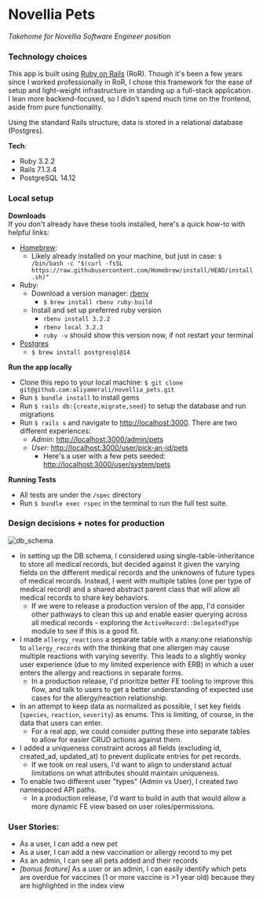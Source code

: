 # Novellia Pets
_Takehome for Novellia Software Engineer position_

### Technology choices
This app is built using [Ruby on Rails](https://rubyonrails.org/) (RoR). Though it's been a few years since I worked professionally in RoR, I chose this framework for the ease of setup and light-weight infrastructure in standing up a full-stack application. I lean more backend-focused, so I didn't spend much time on the frontend, aside from pure functionality.

Using the standard Rails structure, data is stored in a relational database (Postgres).

**Tech**:
* Ruby 3.2.2
* Rails 7.1.3.4
* PostgreSQL 14.12

### Local setup
**Downloads**  
If you don't already have these tools installed, here's a quick how-to with helpful links:
* [Homebrew](https://brew.sh/): 
    - Likely already installed on your machine, but just in case: 
    `$ /bin/bash -c "$(curl -fsSL https://raw.githubusercontent.com/Homebrew/install/HEAD/install.sh)"`
* Ruby:
    - Download a version manager: [rbenv](https://github.com/rbenv/rbenv)
        - `$ brew install rbenv ruby-build`
    - Install and set up preferred ruby version
        - `rbenv install 3.2.2`
        - `rbenv local 3.2.2`
        - `ruby -v` should show this version now, if not restart your terminal
* [Postgres](https://formulae.brew.sh/formula/postgresql@14)
    - `$ brew install postgresql@14`

**Run the app locally** 
- Clone this repo to your local machine: `$ git clone git@github.com:aliyamerali/novellia_pets.git`
- Run `$ bundle install` to install gems
- Run `$ rails db:{create,migrate,seed}` to setup the database and run migrations
- Run `$ rails s` and navigate to [http://localhost:3000](http://localhost:3000). There are two different experiences: 
    - _Admin_: [http://localhost:3000/admin/pets](http://localhost:3000/admin/pets)
    - _User_: [http://localhost:3000/user/pick-an-id/pets](http://localhost:3000/user/pick-an-id/pets)
        - Here's a user with a few pets seeded: [http://localhost:3000/user/system/pets](http://localhost:3000/user/system/pets)

**Running Tests**
* All tests are under the `/spec` directory
* Run `$ bundle exec rspec` in the terminal to run the full test suite. 


### Design decisions + notes for production

![db_schema](https://github.com/aliyamerali/novellia_pets/assets/5446926/6a273afa-4b17-4d68-91b9-5fba5e00c460)

* In setting up the DB schema, I considered using single-table-inheritance to store all medical records, but decided against it given the varying fields on the different medical records and the unknowns of future types of medical records. Instead, I went with multiple tables (one per type of medical record) and a shared abstract parent class that will allow all medical records to share key behaviors.
    * If we were to release a production version of the app, I'd consider other pathways to clean this up and enable easier querying across all medical records - exploring the `ActiveRecord::DelegatedType` module to see if this is a good fit.
* I made `allergy_reactions` a separate table with a many:one relationship to `allergy_records` with the thinking that one allergen may cause multiple reactions with varying severity. This leads to a slightly wonky user experience (due to my limited experience with ERB) in which a user enters the allergy and reactions in separate forms.
    * In a production release, I'd prioritize better FE tooling to improve this flow, and talk to users to get a better understanding of expected use cases for the allergy/reaction relationship.
* In an attempt to keep data as normalized as possible, I set key fields (`species`, `reaction`, `severity`) as enums. This is limiting, of course, in the data that users can enter.
    * For a real app, we could consider putting these into separate tables to allow for easier CRUD actions against them.
* I added a uniqueness constraint across all fields (excluding id, created_ad, updated_at) to prevent duplicate entries for pet records.
    * If we took on real users, I'd want to align to understand actual limitations on what attributes should maintain uniqueness.
* To enable two different user "types" (Admin vs User), I created two namespaced API paths.
    * In a production release, I'd want to build in auth that would allow a more dynamic FE view based on user roles/permissions. 

### User Stories:
- As a user, I can add a new pet
- As a user, I can add a new vaccination or allergy record to my pet
- As an admin, I can see all pets added and their records
- _[bonus feature]_ As a user or an admin, I can easily identify which pets are overdue for vaccines (1 or more vaccine is >1 year old) because they are highlighted in the index view
